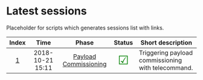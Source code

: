 # Latest sessions
Placeholder for scripts which generates sessions list with links.

|**Index**|**Time**|**Phase**|**Status**|**Short description**|
|:-:|:-:|:-:|:-:|-|
| [1](/sessions/1/index.md) | 2018-10-21 15:11 | [Payload Commissioning](/mission_plan/pld_commissioning/index.md) | <span style='color:green;font-size:200%' title="Success">&#x2611;</span> | Triggering payload commissioning with telecommand. |
